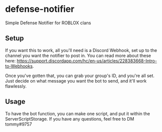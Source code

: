 # defense-notifier
Simple Defense Notifier for ROBLOX clans

## Setup
If you want this to work, all you'll need is a Discord Webhook, set up to the channel you want the notifier to post in. You can read more about these here: https://support.discordapp.com/hc/en-us/articles/228383668-Intro-to-Webhooks.

Once you've gotten that, you can grab your group's ID, and you're all set. Just decide on what message you want the bot to send, and it'll work flawlessly.

## Usage
To have the bot function, you can make one script, and put it within the ServerScriptStorage. If you have any questions, feel free to DM tommy#9757
